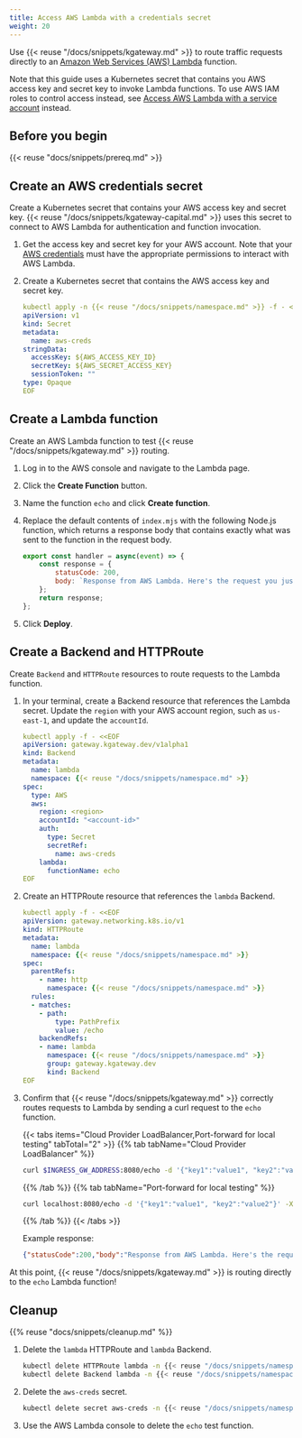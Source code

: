 ```yaml
---
title: Access AWS Lambda with a credentials secret
weight: 20
---
```


Use {{< reuse "/docs/snippets/kgateway.md" >}} to route traffic requests directly to an [Amazon Web Services (AWS) Lambda](https://aws.amazon.com/lambda/resources/) function.

Note that this guide uses a Kubernetes secret that contains you AWS access key and secret key to invoke Lambda functions. To use AWS IAM roles to control access instead, see [Access AWS Lambda with a service account](../traffic-management/destination-types/backends/lambda/service-accounts/) instead.

## Before you begin

{{< reuse "docs/snippets/prereq.md" >}}

## Create an AWS credentials secret

Create a Kubernetes secret that contains your AWS access key and secret key. {{< reuse "/docs/snippets/kgateway-capital.md" >}} uses this secret to connect to AWS Lambda for authentication and function invocation.

1. Get the access key and secret key for your AWS account. Note that your [AWS credentials](https://docs.aws.amazon.com/general/latest/gr/aws-sec-cred-types.html) must have the appropriate permissions to interact with AWS Lambda.

2. Create a Kubernetes secret that contains the AWS access key and secret key.
   ```yaml
   kubectl apply -n {{< reuse "/docs/snippets/namespace.md" >}} -f - << EOF
   apiVersion: v1
   kind: Secret
   metadata:
     name: aws-creds
   stringData:
     accessKey: ${AWS_ACCESS_KEY_ID}
     secretKey: ${AWS_SECRET_ACCESS_KEY}
     sessionToken: ""
   type: Opaque
   EOF
   ```

## Create a Lambda function

Create an AWS Lambda function to test {{< reuse "/docs/snippets/kgateway.md" >}} routing.

1. Log in to the AWS console and navigate to the Lambda page.

2. Click the **Create Function** button.

3. Name the function `echo` and click **Create function**.

4. Replace the default contents of `index.mjs` with the following Node.js function, which returns a response body that contains exactly what was sent to the function in the request body.
   
   ```js
   export const handler = async(event) => {
       const response = {
           statusCode: 200,
           body: `Response from AWS Lambda. Here's the request you just sent me: ${JSON.stringify(event)}`
       };
       return response;
   };
   ```

5. Click **Deploy**.

## Create a Backend and HTTPRoute

Create `Backend` and `HTTPRoute` resources to route requests to the Lambda function.

1. In your terminal, create a Backend resource that references the Lambda secret. Update the `region` with your AWS account region, such as `us-east-1`, and update the `accountId`.
   
   ```yaml
   kubectl apply -f - <<EOF
   apiVersion: gateway.kgateway.dev/v1alpha1
   kind: Backend
   metadata:
     name: lambda
     namespace: {{< reuse "/docs/snippets/namespace.md" >}}
   spec:
     type: AWS
     aws:
       region: <region>
       accountId: "<account-id>"
       auth:
         type: Secret
         secretRef:
           name: aws-creds
       lambda:
         functionName: echo
   EOF
   ```

2. Create an HTTPRoute resource that references the `lambda` Backend.
   
   ```yaml
   kubectl apply -f - <<EOF
   apiVersion: gateway.networking.k8s.io/v1
   kind: HTTPRoute
   metadata:
     name: lambda
     namespace: {{< reuse "/docs/snippets/namespace.md" >}}
   spec:
     parentRefs:
       - name: http
         namespace: {{< reuse "/docs/snippets/namespace.md" >}}
     rules:
     - matches:
       - path:
           type: PathPrefix
           value: /echo
       backendRefs:
       - name: lambda
         namespace: {{< reuse "/docs/snippets/namespace.md" >}}
         group: gateway.kgateway.dev
         kind: Backend
   EOF
   ```

3. Confirm that {{< reuse "/docs/snippets/kgateway.md" >}} correctly routes requests to Lambda by sending a curl request to the `echo` function.
   
   {{< tabs items="Cloud Provider LoadBalancer,Port-forward for local testing" tabTotal="2" >}}
   {{% tab tabName="Cloud Provider LoadBalancer" %}}
   ```sh
   curl $INGRESS_GW_ADDRESS:8080/echo -d '{"key1":"value1", "key2":"value2"}' -X POST
   ```
   {{% /tab %}}
   {{% tab tabName="Port-forward for local testing" %}}
   ```sh
   curl localhost:8080/echo -d '{"key1":"value1", "key2":"value2"}' -X POST
   ```
   {{% /tab %}}
   {{< /tabs >}}

   Example response:
   
   ```json
   {"statusCode":200,"body":"Response from AWS Lambda. Here's the request you just sent me: {\"key1\":\"value1\",\"key2\":\"value2\"}"}% 
   ```

At this point, {{< reuse "/docs/snippets/kgateway.md" >}} is routing directly to the `echo` Lambda function!

## Cleanup

{{% reuse "docs/snippets/cleanup.md" %}}

1. Delete the `lambda` HTTPRoute and `lambda` Backend.
   
   ```sh
   kubectl delete HTTPRoute lambda -n {{< reuse "/docs/snippets/namespace.md" >}}
   kubectl delete Backend lambda -n {{< reuse "/docs/snippets/namespace.md" >}}
   ```

2. Delete the `aws-creds` secret.
   
   ```sh
   kubectl delete secret aws-creds -n {{< reuse "/docs/snippets/namespace.md" >}}
   ```

3. Use the AWS Lambda console to delete the `echo` test function.